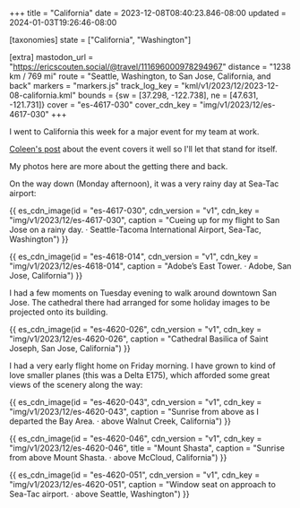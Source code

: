 +++
title = "California"
date = 2023-12-08T08:40:23.846-08:00
updated = 2024-01-03T19:26:46-08:00

[taxonomies]
state = ["California", "Washington"]

[extra]
mastodon_url = "https://ericscouten.social/@travel/111696000978294967"
distance = "1238 km / 769 mi"
route = "Seattle, Washington, to San Jose, California, and back"
markers = "markers.js"
track_log_key = "kml/v1/2023/12/2023-12-08-california.kml"
bounds = {sw = [37.298, -122.738], ne = [47.631, -121.731]}
cover = "es-4617-030"
cover_cdn_key = "img/v1/2023/12/es-4617-030"
+++

I went to California this week for a major event for my team at work. 

<!-- more -->

[Coleen's post](https://contentauthenticity.org/blog/cai-symposium-2023) about the event covers it well so I'll let that stand for itself.

My photos here are more about the getting there and back.

On the way down (Monday afternoon), it was a very rainy day at Sea-Tac airport:

{{ es_cdn_image(id = "es-4617-030", cdn_version = "v1", cdn_key = "img/v1/2023/12/es-4617-030", caption = "Cueing up for my flight to San Jose on a rainy day. · Seattle-Tacoma International Airport, Sea-Tac, Washington") }}

{{ es_cdn_image(id = "es-4618-014", cdn_version = "v1", cdn_key = "img/v1/2023/12/es-4618-014", caption = "Adobe’s East Tower. · Adobe, San Jose, California") }}

I had a few moments on Tuesday evening to walk around downtown San Jose. The cathedral there had arranged for some holiday images to be projected onto its building.

{{ es_cdn_image(id = "es-4620-026", cdn_version = "v1", cdn_key = "img/v1/2023/12/es-4620-026", caption = "Cathedral Basilica of Saint Joseph, San Jose, California") }}

I had a very early flight home on Friday morning. I have grown to kind of love smaller planes (this was a Delta E175), which afforded some great views of the scenery along the way:

{{ es_cdn_image(id = "es-4620-043", cdn_version = "v1", cdn_key = "img/v1/2023/12/es-4620-043", caption = "Sunrise from above as I departed the Bay Area. · above Walnut Creek, California") }}

{{ es_cdn_image(id = "es-4620-046", cdn_version = "v1", cdn_key = "img/v1/2023/12/es-4620-046", title = "Mount Shasta", caption = "Sunrise from above Mount Shasta. · above McCloud, California") }}

{{ es_cdn_image(id = "es-4620-051", cdn_version = "v1", cdn_key = "img/v1/2023/12/es-4620-051", caption = "Window seat on approach to Sea-Tac airport. · above Seattle, Washington") }}
